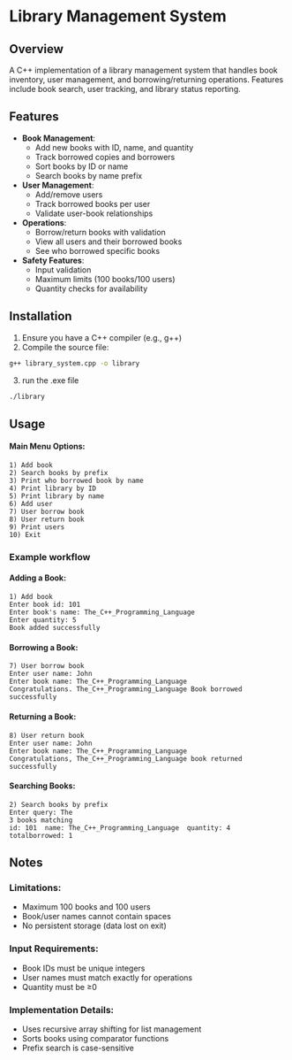 # Library Management System

## Overview
A C++ implementation of a library management system that handles book inventory, user management, and borrowing/returning operations. Features include book search, user tracking, and library status reporting.

## Features
- **Book Management**:
  - Add new books with ID, name, and quantity
  - Track borrowed copies and borrowers
  - Sort books by ID or name
  - Search books by name prefix
- **User Management**:
  - Add/remove users
  - Track borrowed books per user
  - Validate user-book relationships
- **Operations**:
  - Borrow/return books with validation
  - View all users and their borrowed books
  - See who borrowed specific books
- **Safety Features**:
  - Input validation
  - Maximum limits (100 books/100 users)
  - Quantity checks for availability

## Installation
1. Ensure you have a C++ compiler (e.g., g++)
2. Compile the source file:
```bash
g++ library_system.cpp -o library
```
3. run the .exe file
```bash
./library
```

## Usage
#### Main Menu Options:
```
1) Add book
2) Search books by prefix
3) Print who borrowed book by name
4) Print library by ID
5) Print library by name
6) Add user
7) User borrow book
8) User return book
9) Print users
10) Exit
```
### Example workflow
#### Adding a Book:
```
1) Add book
Enter book id: 101
Enter book's name: The_C++_Programming_Language
Enter quantity: 5
Book added successfully
```
#### Borrowing a Book:
```
7) User borrow book
Enter user name: John
Enter book name: The_C++_Programming_Language
Congratulations. The_C++_Programming_Language Book borrowed successfully
```
#### Returning a Book:
```
8) User return book
Enter user name: John
Enter book name: The_C++_Programming_Language
Congratulations, The_C++_Programming_Language book returned successfully
```
#### Searching Books:
```
2) Search books by prefix
Enter query: The
3 books matching
id: 101  name: The_C++_Programming_Language  quantity: 4  totalborrowed: 1
```
## Notes
### Limitations:
- Maximum 100 books and 100 users
- Book/user names cannot contain spaces
- No persistent storage (data lost on exit)
### Input Requirements:
- Book IDs must be unique integers
- User names must match exactly for operations
- Quantity must be ≥0
### Implementation Details:
- Uses recursive array shifting for list management
- Sorts books using comparator functions
- Prefix search is case-sensitive
